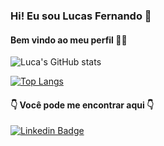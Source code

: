 ### Hi! Eu sou Lucas Fernando 👋

#### Bem vindo ao meu perfil 🧑‍💻


![Luca's GitHub stats](https://github-readme-stats.vercel.app/api?username=fernandoppm&show_icons=true&theme=dracula)


[![Top Langs](https://github-readme-stats.vercel.app/api/top-langs/?username=fernandoppm&layout=compact)](https:github.com/fernandoppm/github-readme-stats)

#### 👇 Você pode me encontrar aqui 👇

[![Linkedin Badge](https://img.shields.io/badge/-LinkedIn-blue?style=flat-square&logo=Linkedin&logoColor=white&link=https://www.linkedin.com/in/fernandoppm/)](https://www.linkedin.com/in/fernandoppm/)
